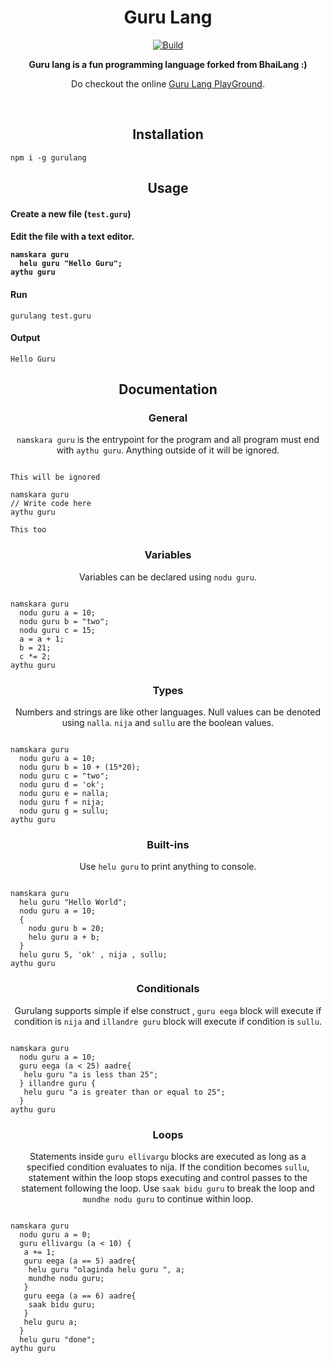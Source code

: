 <h1 align="center">Guru Lang</h1>
<p align="center">
<a href="https://www.npmjs.com/package/gurulang"><img alt="Build" src="https://img.shields.io/badge/npm-gurulang-orange"/></a>

</p>
<p align="center">
  <b>Guru lang is a fun programming language forked from BhaiLang :)</b>
</p>
<p align="center">
Do checkout the online <a href="https://sheshavpd.github.io/gurulang/">Guru Lang PlayGround</a>.
</p>
<br>

<h2 align="center">Installation</h2>

```
npm i -g gurulang
```

<h2 align="center">Usage</h2>

<h4 align="left">Create a new file (<code>test.guru</code>)</h4>


<h4 align="left">Edit the file with a text editor.

```
namskara guru
  helu guru "Hello Guru";
aythu guru

```

<h4 align="left">Run</h4>

```
gurulang test.guru
```

<h4 align="left">Output</h4>

```
Hello Guru
```

<h2 align="center">Documentation</h2>

<h3 align="center">General</h3>
<p align="center"><code>namskara guru</code> is the entrypoint for the program and all program must end with <code>aythu guru</code>. Anything outside of it will be ignored.</p>

```

This will be ignored

namskara guru
// Write code here
aythu guru

This too
```

<h3 align="center">Variables</h3>
<p align="center">Variables can be declared using <code>nodu guru</code>.</p>

```

namskara guru
  nodu guru a = 10;
  nodu guru b = "two";
  nodu guru c = 15;
  a = a + 1;
  b = 21;
  c *= 2;
aythu guru
```

<h3 align="center">Types</h3>
<p align="center">Numbers and strings are like other languages. Null values can be denoted using <code>nalla</code>. <code>nija</code> and <code>sullu</code> are the boolean values.</p>

```

namskara guru
  nodu guru a = 10;
  nodu guru b = 10 + (15*20);
  nodu guru c = "two";
  nodu guru d = 'ok';
  nodu guru e = nalla;
  nodu guru f = nija;
  nodu guru g = sullu;
aythu guru
```

<h3 align="center">Built-ins</h3>
<p align="center">Use <code>helu guru</code> to print anything to console.</p>

```

namskara guru
  helu guru "Hello World";
  nodu guru a = 10;
  {
    nodu guru b = 20;
    helu guru a + b;
  }
  helu guru 5, 'ok' , nija , sullu;
aythu guru
```

<h3 align="center">Conditionals</h3>
<p align="center">Gurulang supports simple if else construct , <code>guru eega</code> block will execute if condition is <code>nija</code> and <code>illandre guru</code> block will execute if condition is <code>sullu</code>.</p>

```

namskara guru
  nodu guru a = 10;
  guru eega (a < 25) aadre{
   helu guru "a is less than 25";
  } illandre guru {
   helu guru "a is greater than or equal to 25";
  }
aythu guru
```

<h3 align="center">Loops</h3>
<p align="center">Statements inside <code>guru ellivargu</code> blocks are executed as long as a specified condition evaluates to nija. If the condition becomes <code>sullu</code>, statement within the loop stops executing and control passes to the statement following the loop. Use <code>saak bidu guru</code> to break the loop and <code className="language-cpp">mundhe nodu guru</code> to continue within loop.</p>


```

namskara guru
  nodu guru a = 0;
  guru ellivargu (a < 10) {
   a += 1;
   guru eega (a == 5) aadre{
    helu guru "olaginda helu guru ", a;
    mundhe nodu guru;
   }
   guru eega (a == 6) aadre{
    saak bidu guru;
   }
   helu guru a;
  }
  helu guru "done";
aythu guru
```











